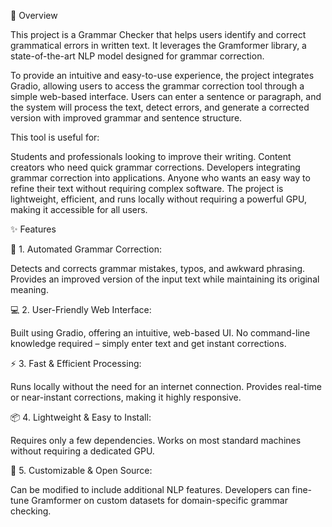 🚀 Overview


This project is a Grammar Checker that helps users identify and correct grammatical errors in written text. It leverages the Gramformer library, a state-of-the-art NLP model designed for grammar correction.


To provide an intuitive and easy-to-use experience, the project integrates Gradio, allowing users to access the grammar correction tool through a simple web-based interface. Users can enter a sentence or paragraph, and the system will process the text, detect errors, and generate a corrected version with improved grammar and sentence structure.


This tool is useful for:


Students and professionals looking to improve their writing.
Content creators who need quick grammar corrections.
Developers integrating grammar correction into applications.
Anyone who wants an easy way to refine their text without requiring complex software.
The project is lightweight, efficient, and runs locally without requiring a powerful GPU, making it accessible for all users.



✨ Features

📝 1. Automated Grammar Correction:

Detects and corrects grammar mistakes, typos, and awkward phrasing.
Provides an improved version of the input text while maintaining its original meaning.

💻 2. User-Friendly Web Interface:

Built using Gradio, offering an intuitive, web-based UI.
No command-line knowledge required – simply enter text and get instant corrections.

⚡ 3. Fast & Efficient Processing:

Runs locally without the need for an internet connection.
Provides real-time or near-instant corrections, making it highly responsive.

📦 4. Lightweight & Easy to Install:

Requires only a few dependencies.
Works on most standard machines without requiring a dedicated GPU.

🔧 5. Customizable & Open Source:

Can be modified to include additional NLP features.
Developers can fine-tune Gramformer on custom datasets for domain-specific grammar checking.
